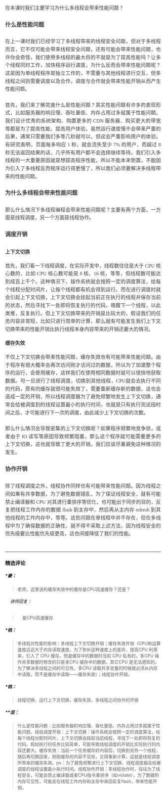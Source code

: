 <p style="margin: 0pt 0px; padding: 0px; outline: invert; text-align: justify; color: rgb(73, 73, 73); text-transform: none; line-height: 1.75em; text-indent: 0px; letter-spacing: normal; font-size: 11pt; font-style: normal; font-variant: normal; font-weight: 400; text-decoration: none; word-spacing: 0px; white-space: normal; box-sizing: border-box; orphans: 2; -webkit-text-stroke-width: 0px;"><span style="margin: 0px; padding: 0px; outline: invert; color: rgb(63, 63, 63); font-family: 微软雅黑,Microsoft YaHei; font-size: 16px; box-sizing: border-box; background-color: rgb(255, 255, 255);">在本课时我们主要学习为什么多线程会带来性能问题？</span></p>
<h2 style="box-sizing: border-box; color: rgb(0, 0, 0); font-family: -apple-system,BlinkMacSystemFont,PingFang SC,Helvetica,Tahoma,Arial,&amp;quot;Hiragino Sans GB&amp;quot;,&amp;quot;Microsoft YaHei&amp;quot;,&amp;quot;微软雅黑&amp;quot;,sans-serif; font-size: 22px; font-style: normal; font-variant: normal; font-weight: 700; letter-spacing: normal; margin-bottom: 0px; margin-left: 0px; margin-right: 0px; margin-top: 0px; orphans: 2; outline-color: invert; outline-style: none; outline-width: medium; padding-bottom: 0px; padding-left: 0px; padding-right: 0px; padding-top: 0px; text-align: left; text-decoration: none; text-indent: 0px; text-transform: none; -webkit-text-stroke-width: 0px; white-space: normal; word-spacing: 0px;"><p style="text-align: justify; line-height: 1.75em;"><span style="color: rgb(63, 63, 63); font-family: 微软雅黑,Microsoft YaHei; font-size: 18px; background-color: rgb(255, 255, 255);"><span style="margin: 0px; padding: 0px; outline: invert; color: rgb(63, 63, 63); font-family: 微软雅黑,Microsoft YaHei; box-sizing: border-box; background-color: rgb(255, 255, 255);">什么是性能问题</span><span style="margin: 0px; padding: 0px; outline: invert; color: rgb(63, 63, 63); font-family: 微软雅黑,Microsoft YaHei; box-sizing: border-box; background-color: rgb(255, 255, 255);"> &nbsp; &nbsp;&nbsp;</span></span></p></h2>
<p style="margin: 0pt 0px; padding: 0px; outline: invert; text-align: justify; color: rgb(73, 73, 73); text-transform: none; line-height: 1.75em; text-indent: 0px; letter-spacing: normal; font-size: 11pt; font-style: normal; font-variant: normal; font-weight: 400; text-decoration: none; word-spacing: 0px; white-space: normal; box-sizing: border-box; orphans: 2; -webkit-text-stroke-width: 0px;"><span style="color: rgb(63, 63, 63); font-family: 微软雅黑,Microsoft YaHei; font-size: 16px; background-color: rgb(255, 255, 255);"><span style="margin: 0px; padding: 0px; outline: invert; color: rgb(63, 63, 63); font-family: 微软雅黑,Microsoft YaHei; font-size: 16px; box-sizing: border-box; background-color: rgb(255, 255, 255);">在上一课时我们已经学习了多线程带来的线程安全问题，但对于多线程而言，它不仅可能会带来线程安全问题，还有可能会带来性能问题，也许你会奇怪，我们使用多线程的最大目的不就是为了提高性能吗</span><span style="color: rgb(63, 63, 63); font-family: 微软雅黑,Microsoft YaHei; font-size: 16px; background-color: rgb(255, 255, 255);"><span style="margin: 0px; padding: 0px; outline: invert; color: rgb(63, 63, 63); font-family: 微软雅黑,Microsoft YaHei; font-size: 16px; box-sizing: border-box; background-color: rgb(255, 255, 255);">？让</span><span style="margin: 0px; padding: 0px; outline: invert; color: rgb(63, 63, 63); font-family: 微软雅黑,Microsoft YaHei; font-size: 16px; box-sizing: border-box;">多个</span><span style="margin: 0px; padding: 0px; outline: invert; color: rgb(63, 63, 63); font-family: 微软雅黑,Microsoft YaHei; font-size: 16px; box-sizing: border-box; background-color: rgb(255, 255, 255);">线程同时工作，加快程序运行速度，为什么反而会带来性能问题呢？这是因为单线程</span><span style="margin: 0px; padding: 0px; outline: invert; color: rgb(63, 63, 63); font-family: 微软雅黑,Microsoft YaHei; font-size: 16px; box-sizing: border-box;">程序</span><span style="margin: 0px; padding: 0px; outline: invert; color: rgb(63, 63, 63); font-family: 微软雅黑,Microsoft YaHei; font-size: 16px; box-sizing: border-box; background-color: rgb(255, 255, 255);">是独立工作的，不</span><span style="margin: 0px; padding: 0px; outline: invert; color: rgb(63, 63, 63); font-family: 微软雅黑,Microsoft YaHei; font-size: 16px; box-sizing: border-box;">需要</span><span style="margin: 0px; padding: 0px; outline: invert; color: rgb(63, 63, 63); font-family: 微软雅黑,Microsoft YaHei; font-size: 16px; box-sizing: border-box; background-color: rgb(255, 255, 255);">与其他线程进行交互，但多线程之间则需要调度以及合作，调度与合作就会带来性能开销从而产生性能问题。</span></span></span></p>
<p style="margin: 0pt 0px; padding: 0px; outline: invert; text-align: justify; color: rgb(73, 73, 73); text-transform: none; line-height: 1.75em; text-indent: 0px; letter-spacing: normal; font-size: 11pt; font-style: normal; font-variant: normal; font-weight: 400; text-decoration: none; word-spacing: 0px; white-space: normal; box-sizing: border-box; orphans: 2; -webkit-text-stroke-width: 0px;"><span style="color: rgb(63, 63, 63); font-family: 微软雅黑,Microsoft YaHei; font-size: 16px; background-color: rgb(255, 255, 255);">&nbsp;</span></p>
<p style="margin: 0pt 0px; padding: 0px; outline: invert; text-align: justify; color: rgb(73, 73, 73); text-transform: none; line-height: 1.75em; text-indent: 0px; letter-spacing: normal; font-size: 11pt; font-style: normal; font-variant: normal; font-weight: 400; text-decoration: none; word-spacing: 0px; white-space: normal; box-sizing: border-box; orphans: 2; -webkit-text-stroke-width: 0px;"><span style="color: rgb(63, 63, 63); font-family: 微软雅黑,Microsoft YaHei; font-size: 16px; background-color: rgb(255, 255, 255);"><span style="margin: 0px; padding: 0px; outline: invert; color: rgb(63, 63, 63); font-family: 微软雅黑,Microsoft YaHei; font-size: 16px; box-sizing: border-box; background-color: rgb(255, 255, 255);">首先，我们来了解究竟什么是性能问题？其实性能问题有许多的</span><span style="color: rgb(63, 63, 63); font-family: 微软雅黑,Microsoft YaHei; font-size: 16px; background-color: rgb(255, 255, 255);"><span style="margin: 0px; padding: 0px; outline: invert; color: rgb(63, 63, 63); font-family: 微软雅黑,Microsoft YaHei; font-size: 16px; box-sizing: border-box; background-color: rgb(255, 255, 255);">表现形式，比如服务器的响应慢、吞吐量低</span><span style="margin: 0px; padding: 0px; outline: invert; color: rgb(63, 63, 63); font-family: 微软雅黑,Microsoft YaHei; font-size: 16px; box-sizing: border-box;">、内存占用过多</span><span style="margin: 0px; padding: 0px; outline: invert; color: rgb(63, 63, 63); font-family: 微软雅黑,Microsoft YaHei; font-size: 16px; box-sizing: border-box; background-color: rgb(255, 255, 255);">就属于性能问题。我们设计优秀的系统架构、购置更多的 CDN 服务器、购买更大的带宽等都是为了提高性能，提高用户体验，虽然运行速度慢不会带来严重的后果，</span><span style="margin: 0px; padding: 0px; outline: invert; color: rgb(63, 63, 63); font-family: 微软雅黑,Microsoft YaHei; font-size: 16px; box-sizing: border-box;">通常只需要我们多等几秒就可以，但这</span><span style="margin: 0px; padding: 0px; outline: invert; color: rgb(63, 63, 63); font-family: 微软雅黑,Microsoft YaHei; font-size: 16px; box-sizing: border-box; background-color: rgb(255, 255, 255);">会严重影响用户的体验。</span><span style="margin: 0px; padding: 0px; outline: invert; color: rgb(63, 63, 63); font-family: 微软雅黑,Microsoft YaHei; font-size: 12pt; box-sizing: border-box;">有研究表明，页面每多响应 1 秒，就会流失至少 7% 的用户，而超过 8 秒无法返回结果的话，几乎所有用户都不会选择继续等待。</span><span style="margin: 0px; padding: 0px; outline: invert; color: rgb(63, 63, 63); font-family: 微软雅黑,Microsoft YaHei; font-size: 16px; box-sizing: border-box;">我们引入多线程的一大重要原因就是想提高程序性能，所以不能本末倒置，不能因为引入了多线程反而程序运行得更慢了，所以我们必须要解决多线程带来的性能问题。</span></span></span></p>
<h2 style="box-sizing: border-box; color: rgb(0, 0, 0); font-family: -apple-system,BlinkMacSystemFont,PingFang SC,Helvetica,Tahoma,Arial,&amp;quot;Hiragino Sans GB&amp;quot;,&amp;quot;Microsoft YaHei&amp;quot;,&amp;quot;微软雅黑&amp;quot;,sans-serif; font-size: 22px; font-style: normal; font-variant: normal; font-weight: 700; letter-spacing: normal; margin-bottom: 0px; margin-left: 0px; margin-right: 0px; margin-top: 0px; orphans: 2; outline-color: invert; outline-style: none; outline-width: medium; padding-bottom: 0px; padding-left: 0px; padding-right: 0px; padding-top: 0px; text-align: left; text-decoration: none; text-indent: 0px; text-transform: none; -webkit-text-stroke-width: 0px; white-space: normal; word-spacing: 0px;"><p style="text-align: justify; line-height: 1.75em;"><span style="margin: 0px; padding: 0px; outline: invert; color: rgb(63, 63, 63); font-family: 微软雅黑,Microsoft YaHei; font-size: 18px; box-sizing: border-box; background-color: rgb(255, 255, 255);">为什么多线程会带来性能问题</span></p></h2>
<p style="margin: 0pt 0px; padding: 0px; outline: invert; text-align: justify; color: rgb(73, 73, 73); text-transform: none; line-height: 1.75em; text-indent: 0px; letter-spacing: normal; font-size: 11pt; font-style: normal; font-variant: normal; font-weight: 400; text-decoration: none; word-spacing: 0px; white-space: normal; box-sizing: border-box; orphans: 2; -webkit-text-stroke-width: 0px;"><span style="margin: 0px; padding: 0px; outline: invert; color: rgb(63, 63, 63); font-family: 微软雅黑,Microsoft YaHei; font-size: 16px; box-sizing: border-box; background-color: rgb(255, 255, 255);">那么什么情况下多线程编程会带来性能问题呢？主要有两个方面，一方面是线程调度，另一个方面是线程协作。</span></p>
<h2 style="box-sizing: border-box; color: rgb(0, 0, 0); font-family: -apple-system,BlinkMacSystemFont,PingFang SC,Helvetica,Tahoma,Arial,&amp;quot;Hiragino Sans GB&amp;quot;,&amp;quot;Microsoft YaHei&amp;quot;,&amp;quot;微软雅黑&amp;quot;,sans-serif; font-size: 22px; font-style: normal; font-variant: normal; font-weight: 700; letter-spacing: normal; margin-bottom: 0px; margin-left: 0px; margin-right: 0px; margin-top: 0px; orphans: 2; outline-color: invert; outline-style: none; outline-width: medium; padding-bottom: 0px; padding-left: 0px; padding-right: 0px; padding-top: 0px; text-align: left; text-decoration: none; text-indent: 0px; text-transform: none; -webkit-text-stroke-width: 0px; white-space: normal; word-spacing: 0px;"><p style="text-align: justify; line-height: 1.75em;"><span style="margin: 0px; padding: 0px; outline: invert; color: rgb(63, 63, 63); font-family: 微软雅黑,Microsoft YaHei; font-size: 18px; box-sizing: border-box; background-color: rgb(255, 255, 255);">调度开销</span></p></h2>
<h3 style="box-sizing: border-box; color: rgb(0, 0, 0); font-family: -apple-system,BlinkMacSystemFont,PingFang SC,Helvetica,Tahoma,Arial,&amp;quot;Hiragino Sans GB&amp;quot;,&amp;quot;Microsoft YaHei&amp;quot;,&amp;quot;微软雅黑&amp;quot;,sans-serif; font-size: 17.13px; font-style: normal; font-variant: normal; font-weight: 700; letter-spacing: normal; margin-bottom: 0px; margin-left: 0px; margin-right: 0px; margin-top: 0px; orphans: 2; outline-color: invert; outline-style: none; outline-width: medium; padding-bottom: 0px; padding-left: 0px; padding-right: 0px; padding-top: 0px; text-align: left; text-decoration: none; text-indent: 0px; text-transform: none; -webkit-text-stroke-width: 0px; white-space: normal; word-spacing: 0px;"><p style="text-align: justify; line-height: 1.75em;"><span style="margin: 0px; padding: 0px; outline: invert; color: rgb(63, 63, 63); font-family: 微软雅黑,Microsoft YaHei; font-size: 16px; box-sizing: border-box; background-color: rgb(255, 255, 255);">上下文切换 &nbsp; &nbsp; &nbsp;</span></p></h3>
<p style="margin: 0pt 0px; padding: 0px; outline: invert; text-align: justify; color: rgb(73, 73, 73); text-transform: none; line-height: 1.75em; text-indent: 0px; letter-spacing: normal; font-size: 11pt; font-style: normal; font-variant: normal; font-weight: 400; text-decoration: none; word-spacing: 0px; white-space: normal; box-sizing: border-box; orphans: 2; -webkit-text-stroke-width: 0px;"><span style="color: rgb(63, 63, 63); font-family: 微软雅黑,Microsoft YaHei; font-size: 16px; background-color: rgb(255, 255, 255);"><span style="margin: 0px; padding: 0px; outline: invert; color: rgb(63, 63, 63); font-family: 微软雅黑,Microsoft YaHei; font-size: 16px; box-sizing: border-box; background-color: rgb(255, 255, 255);">首先，我们看一下线程调度，在实际开发中，线程数往往是大于 CPU 核心数的，比如 CPU 核心数可能是 8 核、16 核，等等，但线程数可能达到成百上千个。这种情况下，操作系统就会</span><span style="margin: 0px; padding: 0px; outline: invert; color: rgb(63, 63, 63); font-family: 微软雅黑,Microsoft YaHei; font-size: 16px; box-sizing: border-box;">按照一定的调度算法，</span><span style="margin: 0px; padding: 0px; outline: invert; color: rgb(63, 63, 63); font-family: 微软雅黑,Microsoft YaHei; font-size: 16px; box-sizing: border-box; background-color: rgb(255, 255, 255);">给每个线程分配时间片，让每个线程都有机会得到运行。而在进行调度时就会引起上下文切换，上下文切换会挂起当前正在执行的线程并保存当前的状态，然后寻找下一</span><span style="margin: 0px; padding: 0px; outline: invert; color: rgb(63, 63, 63); font-family: 微软雅黑,Microsoft YaHei; font-size: 16px; box-sizing: border-box;">处</span><span style="margin: 0px; padding: 0px; outline: invert; color: rgb(63, 63, 63); font-family: 微软雅黑,Microsoft YaHei; font-size: 16px; box-sizing: border-box; background-color: rgb(255, 255, 255);">即将恢复执行的代码，唤醒</span><span style="margin: 0px; padding: 0px; outline: invert; color: rgb(63, 63, 63); font-family: 微软雅黑,Microsoft YaHei; font-size: 16px; box-sizing: border-box;">下一个</span><span style="margin: 0px; padding: 0px; outline: invert; color: rgb(63, 63, 63); font-family: 微软雅黑,Microsoft YaHei; font-size: 16px; box-sizing: border-box; background-color: rgb(255, 255, 255);">线程，以此类推，反复执行。但上下文切换带来的开销是</span><span style="margin: 0px; padding: 0px; outline: invert; color: rgb(63, 63, 63); font-family: 微软雅黑,Microsoft YaHei; font-size: 16px; box-sizing: border-box;">比较</span><span style="margin: 0px; padding: 0px; outline: invert; color: rgb(63, 63, 63); font-family: 微软雅黑,Microsoft YaHei; font-size: 16px; box-sizing: border-box; background-color: rgb(255, 255, 255);">大的，假设我们的</span><span style="margin: 0px; padding: 0px; outline: invert; color: rgb(63, 63, 63); font-family: 微软雅黑,Microsoft YaHei; font-size: 16px; box-sizing: border-box;">任务</span><span style="margin: 0px; padding: 0px; outline: invert; color: rgb(63, 63, 63); font-family: 微软雅黑,Microsoft YaHei; font-size: 16px; box-sizing: border-box; background-color: rgb(255, 255, 255);">内容非常短，比如只</span><span style="margin: 0px; padding: 0px; outline: invert; color: rgb(63, 63, 63); font-family: 微软雅黑,Microsoft YaHei; font-size: 16px; box-sizing: border-box;">进行简单的计算</span><span style="margin: 0px; padding: 0px; outline: invert; color: rgb(63, 63, 63); font-family: 微软雅黑,Microsoft YaHei; font-size: 16px; box-sizing: border-box; background-color: rgb(255, 255, 255);">，那么就有可能</span><span style="margin: 0px; padding: 0px; outline: invert; color: rgb(63, 63, 63); font-family: 微软雅黑,Microsoft YaHei; font-size: 16px; box-sizing: border-box;">发生</span><span style="margin: 0px; padding: 0px; outline: invert; color: rgb(63, 63, 63); font-family: 微软雅黑,Microsoft YaHei; font-size: 16px; box-sizing: border-box; background-color: rgb(255, 255, 255);">我们上下文切换带来的性能开销比执行线程本身</span><span style="margin: 0px; padding: 0px; outline: invert; color: rgb(63, 63, 63); font-family: 微软雅黑,Microsoft YaHei; font-size: 16px; box-sizing: border-box;">内容</span><span style="margin: 0px; padding: 0px; outline: invert; color: rgb(63, 63, 63); font-family: 微软雅黑,Microsoft YaHei; font-size: 16px; box-sizing: border-box; background-color: rgb(255, 255, 255);">带来的开销还要大</span><span style="margin: 0px; padding: 0px; outline: invert; color: rgb(63, 63, 63); font-family: 微软雅黑,Microsoft YaHei; font-size: 16px; box-sizing: border-box;">的情况</span><span style="margin: 0px; padding: 0px; outline: invert; color: rgb(63, 63, 63); font-family: 微软雅黑,Microsoft YaHei; font-size: 16px; box-sizing: border-box; background-color: rgb(255, 255, 255);">。</span></span></p>
<h3 style="box-sizing: border-box; color: rgb(0, 0, 0); font-family: -apple-system,BlinkMacSystemFont,PingFang SC,Helvetica,Tahoma,Arial,&amp;quot;Hiragino Sans GB&amp;quot;,&amp;quot;Microsoft YaHei&amp;quot;,&amp;quot;微软雅黑&amp;quot;,sans-serif; font-size: 17.13px; font-style: normal; font-variant: normal; font-weight: 700; letter-spacing: normal; margin-bottom: 0px; margin-left: 0px; margin-right: 0px; margin-top: 0px; orphans: 2; outline-color: invert; outline-style: none; outline-width: medium; padding-bottom: 0px; padding-left: 0px; padding-right: 0px; padding-top: 0px; text-align: left; text-decoration: none; text-indent: 0px; text-transform: none; -webkit-text-stroke-width: 0px; white-space: normal; word-spacing: 0px;"><p style="text-align: justify; line-height: 1.75em;"><span style="color: rgb(63, 63, 63); font-family: 微软雅黑,Microsoft YaHei; font-size: 16px; background-color: rgb(255, 255, 255);"><span style="margin: 0px; padding: 0px; outline: invert; color: rgb(63, 63, 63); font-family: 微软雅黑,Microsoft YaHei; font-size: 16px; box-sizing: border-box; background-color: rgb(255, 255, 255);">缓</span><span style="color: rgb(63, 63, 63); font-family: 微软雅黑,Microsoft YaHei; font-size: 16px; background-color: rgb(255, 255, 255);"><span style="margin: 0px; padding: 0px; outline: invert; color: rgb(63, 63, 63); font-family: 微软雅黑,Microsoft YaHei; font-size: 16px; box-sizing: border-box; background-color: rgb(255, 255, 255);">存</span><span style="margin: 0px; padding: 0px; outline: invert; color: rgb(63, 63, 63); font-family: 微软雅黑,Microsoft YaHei; font-size: 16px; box-sizing: border-box;">失效</span></span><br></span></p></h3>
<p style="margin: 0pt 0px; padding: 0px; outline: invert; text-align: justify; color: rgb(73, 73, 73); text-transform: none; line-height: 1.75em; text-indent: 0px; letter-spacing: normal; font-size: 11pt; font-style: normal; font-variant: normal; font-weight: 400; text-decoration: none; word-spacing: 0px; white-space: normal; box-sizing: border-box; orphans: 2; -webkit-text-stroke-width: 0px;"><span style="color: rgb(63, 63, 63); font-family: 微软雅黑,Microsoft YaHei; font-size: 16px; background-color: rgb(255, 255, 255);"><span style="margin: 0px; padding: 0px; outline: invert; color: rgb(63, 63, 63); font-family: 微软雅黑,Microsoft YaHei; font-size: 16px; box-sizing: border-box; background-color: rgb(255, 255, 255);">不仅上下文切换会带来性能问题</span><span style="color: rgb(63, 63, 63); font-family: 微软雅黑,Microsoft YaHei; font-size: 16px; background-color: rgb(255, 255, 255);"><span style="margin: 0px; padding: 0px; outline: invert; color: rgb(63, 63, 63); font-family: 微软雅黑,Microsoft YaHei; font-size: 16px; box-sizing: border-box; background-color: rgb(255, 255, 255);">，缓存</span><span style="margin: 0px; padding: 0px; outline: invert; color: rgb(63, 63, 63); font-family: 微软雅黑,Microsoft YaHei; font-size: 16px; box-sizing: border-box;">失效</span><span style="margin: 0px; padding: 0px; outline: invert; color: rgb(63, 63, 63); font-family: 微软雅黑,Microsoft YaHei; font-size: 16px; box-sizing: border-box; background-color: rgb(255, 255, 255);">也有可能带来性能问题。</span><span style="margin: 0px; padding: 0px; outline: invert; color: rgb(63, 63, 63); font-family: 微软雅黑,Microsoft YaHei; font-size: 16px; box-sizing: border-box;">由于程序有很大概率会再次访问刚才访问过的数据，所以</span><span style="margin: 0px; padding: 0px; outline: invert; color: rgb(63, 63, 63); font-family: 微软雅黑,Microsoft YaHei; font-size: 16px; box-sizing: border-box; background-color: rgb(255, 255, 255);">为了加速整个程序的运行，会使用缓存，这样我们在使用相同数据时就可以很快</span><span style="margin: 0px; padding: 0px; outline: invert; color: rgb(63, 63, 63); font-family: 微软雅黑,Microsoft YaHei; font-size: 16px; box-sizing: border-box;">地</span><span style="margin: 0px; padding: 0px; outline: invert; color: rgb(63, 63, 63); font-family: 微软雅黑,Microsoft YaHei; font-size: 16px; box-sizing: border-box; background-color: rgb(255, 255, 255);">获取数据。可一旦进行了线程调度，切换到其他线程</span><span style="margin: 0px; padding: 0px; outline: invert; color: rgb(63, 63, 63); font-family: 微软雅黑,Microsoft YaHei; font-size: 16px; box-sizing: border-box;">，CPU就会去执行不同的代码</span><span style="margin: 0px; padding: 0px; outline: invert; color: rgb(63, 63, 63); font-family: 微软雅黑,Microsoft YaHei; font-size: 16px; box-sizing: border-box; background-color: rgb(255, 255, 255);">，原有的缓存就</span><span style="margin: 0px; padding: 0px; outline: invert; color: rgb(63, 63, 63); font-family: 微软雅黑,Microsoft YaHei; font-size: 16px; box-sizing: border-box;">很</span><span style="margin: 0px; padding: 0px; outline: invert; color: rgb(63, 63, 63); font-family: 微软雅黑,Microsoft YaHei; font-size: 16px; box-sizing: border-box; background-color: rgb(255, 255, 255);">可能失效了，需要重新缓存新的数据，这也会造成一定的开销，所以线程调度器为了避免频繁地</span><span style="margin: 0px; padding: 0px; outline: invert; color: rgb(63, 63, 63); font-family: 微软雅黑,Microsoft YaHei; font-size: 16px; box-sizing: border-box;">发生</span><span style="margin: 0px; padding: 0px; outline: invert; color: rgb(63, 63, 63); font-family: 微软雅黑,Microsoft YaHei; font-size: 16px; box-sizing: border-box; background-color: rgb(255, 255, 255);">上下文切换，</span><span style="margin: 0px; padding: 0px; outline: invert; color: rgb(63, 63, 63); font-family: 微软雅黑,Microsoft YaHei; font-size: 16px; box-sizing: border-box;">通常</span><span style="margin: 0px; padding: 0px; outline: invert; color: rgb(63, 63, 63); font-family: 微软雅黑,Microsoft YaHei; font-size: 16px; box-sizing: border-box; background-color: rgb(255, 255, 255);">会给</span><span style="margin: 0px; padding: 0px; outline: invert; color: rgb(63, 63, 63); font-family: 微软雅黑,Microsoft YaHei; font-size: 16px; box-sizing: border-box;">被调度到的</span><span style="margin: 0px; padding: 0px; outline: invert; color: rgb(63, 63, 63); font-family: 微软雅黑,Microsoft YaHei; font-size: 16px; box-sizing: border-box; background-color: rgb(255, 255, 255);">线程设置最小的执行时间，也就是只有执行完这段时间</span><span style="margin: 0px; padding: 0px; outline: invert; color: rgb(63, 63, 63); font-family: 微软雅黑,Microsoft YaHei; font-size: 16px; box-sizing: border-box;">之后，才可能进行下一次的调度，由此减少上下文切换的次数。</span></span></span></p>
<p style="margin: 0pt 0px; padding: 0px; outline: invert; text-align: justify; color: rgb(73, 73, 73); text-transform: none; line-height: 1.75em; text-indent: 0px; letter-spacing: normal; font-size: 11pt; font-style: normal; font-variant: normal; font-weight: 400; text-decoration: none; word-spacing: 0px; white-space: normal; box-sizing: border-box; orphans: 2; -webkit-text-stroke-width: 0px;"><span style="color: rgb(63, 63, 63); font-family: 微软雅黑,Microsoft YaHei; font-size: 16px; background-color: rgb(255, 255, 255);">&nbsp;</span></p>
<p style="margin: 0pt 0px; padding: 0px; outline: invert; text-align: justify; color: rgb(73, 73, 73); text-transform: none; line-height: 1.75em; text-indent: 0px; letter-spacing: normal; font-size: 11pt; font-style: normal; font-variant: normal; font-weight: 400; text-decoration: none; word-spacing: 0px; white-space: normal; box-sizing: border-box; orphans: 2; -webkit-text-stroke-width: 0px;"><span style="margin: 0px; padding: 0px; outline: invert; color: rgb(63, 63, 63); font-family: 微软雅黑,Microsoft YaHei; font-size: 16px; box-sizing: border-box; background-color: rgb(255, 255, 255);">那么什么情况会导致密集的上下文切换呢？如果程序频繁地竞争锁，或者由于 IO 读写等原因导致频繁阻塞，那么这个程序就可能需要更多的上下文切换，这也就导致了更大的开销，我们应该尽量避免这种情况的发生。<br></span></p>
<h2 style="box-sizing: border-box; color: rgb(0, 0, 0); font-family: -apple-system,BlinkMacSystemFont,PingFang SC,Helvetica,Tahoma,Arial,&amp;quot;Hiragino Sans GB&amp;quot;,&amp;quot;Microsoft YaHei&amp;quot;,&amp;quot;微软雅黑&amp;quot;,sans-serif; font-size: 22px; font-style: normal; font-variant: normal; font-weight: 700; letter-spacing: normal; margin-bottom: 0px; margin-left: 0px; margin-right: 0px; margin-top: 0px; orphans: 2; outline-color: invert; outline-style: none; outline-width: medium; padding-bottom: 0px; padding-left: 0px; padding-right: 0px; padding-top: 0px; text-align: left; text-decoration: none; text-indent: 0px; text-transform: none; -webkit-text-stroke-width: 0px; white-space: normal; word-spacing: 0px;"><p style="text-align: justify; line-height: 1.75em;"><span style="margin: 0px; padding: 0px; outline: invert; color: rgb(63, 63, 63); font-family: 微软雅黑,Microsoft YaHei; font-size: 18px; box-sizing: border-box; background-color: rgb(255, 255, 255);">协作开销 &nbsp;</span><span style="margin: 0px; padding: 0px; outline: invert; color: rgb(63, 63, 63); font-family: 微软雅黑,Microsoft YaHei; font-size: 16px; box-sizing: border-box; background-color: rgb(255, 255, 255);"> &nbsp; &nbsp;&nbsp;</span></p></h2>
<p style="margin: 0pt 0px; padding: 0px; outline: invert; text-align: justify; color: rgb(73, 73, 73); text-transform: none; line-height: 1.75em; text-indent: 0px; letter-spacing: normal; font-size: 11pt; font-style: normal; font-variant: normal; font-weight: 400; text-decoration: none; word-spacing: 0px; white-space: normal; box-sizing: border-box; orphans: 2; -webkit-text-stroke-width: 0px;"><span style="color: rgb(63, 63, 63); font-family: 微软雅黑,Microsoft YaHei; font-size: 16px; background-color: rgb(255, 255, 255);"><span style="margin: 0px; padding: 0px; outline: invert; color: rgb(63, 63, 63); font-family: 微软雅黑,Microsoft YaHei; font-size: 16px; box-sizing: border-box; background-color: rgb(255, 255, 255);">除了线程调度之外，线程协作同样也有可能带来性能问题。因为线程之间如果有共享数据，为</span><span style="color: rgb(63, 63, 63); font-family: 微软雅黑,Microsoft YaHei; font-size: 16px; background-color: rgb(255, 255, 255);"><span style="margin: 0px; padding: 0px; outline: invert; color: rgb(63, 63, 63); font-family: 微软雅黑,Microsoft YaHei; font-size: 16px; box-sizing: border-box; background-color: rgb(255, 255, 255);">了避免数据错乱，</span><span style="margin: 0px; padding: 0px; outline: invert; color: rgb(63, 63, 63); font-family: 微软雅黑,Microsoft YaHei; font-size: 16px; box-sizing: border-box;">为了保证线程安全，</span><span style="margin: 0px; padding: 0px; outline: invert; color: rgb(63, 63, 63); font-family: 微软雅黑,Microsoft YaHei; font-size: 16px; box-sizing: border-box; background-color: rgb(255, 255, 255);">就有可能禁止编译器和</span><span style="margin: 0px; padding: 0px; outline: invert; color: rgb(63, 63, 63); font-family: 微软雅黑,Microsoft YaHei; font-size: 16px; box-sizing: border-box;"> CPU </span><span style="margin: 0px; padding: 0px; outline: invert; color: rgb(63, 63, 63); font-family: 微软雅黑,Microsoft YaHei; font-size: 16px; box-sizing: border-box; background-color: rgb(255, 255, 255);">对其进行重排序</span><span style="margin: 0px; padding: 0px; outline: invert; color: rgb(63, 63, 63); font-family: 微软雅黑,Microsoft YaHei; font-size: 16px; box-sizing: border-box;">等优化，也可能出于同步的目的，反复把线程工作内存的数据 flush 到主存中，然后再从主内存 refresh 到其他线程的工作内存中，等等</span><span style="margin: 0px; padding: 0px; outline: invert; color: rgb(63, 63, 63); font-family: 微软雅黑,Microsoft YaHei; font-size: 16px; box-sizing: border-box; background-color: rgb(255, 255, 255);">。这些问题</span><span style="margin: 0px; padding: 0px; outline: invert; color: rgb(63, 63, 63); font-family: 微软雅黑,Microsoft YaHei; font-size: 16px; box-sizing: border-box;">在</span><span style="margin: 0px; padding: 0px; outline: invert; color: rgb(63, 63, 63); font-family: 微软雅黑,Microsoft YaHei; font-size: 16px; box-sizing: border-box; background-color: rgb(255, 255, 255);">单线程中并不存在，但在多线程中为了确保数据的正确性，就不得不采取上述方法，</span><span style="margin: 0px; padding: 0px; outline: invert; color: rgb(63, 63, 63); font-family: 微软雅黑,Microsoft YaHei; font-size: 16px; box-sizing: border-box;">因为线程</span><span style="margin: 0px; padding: 0px; outline: invert; color: rgb(63, 63, 63); font-family: 微软雅黑,Microsoft YaHei; font-size: 16px; box-sizing: border-box; background-color: rgb(255, 255, 255);">安全的优先级要比性能优先级更高，</span><span style="margin: 0px; padding: 0px; outline: invert; color: rgb(63, 63, 63); font-family: 微软雅黑,Microsoft YaHei; font-size: 16px; box-sizing: border-box;">这</span><span style="margin: 0px; padding: 0px; outline: invert; color: rgb(63, 63, 63); font-family: 微软雅黑,Microsoft YaHei; font-size: 16px; box-sizing: border-box; background-color: rgb(255, 255, 255);">也</span><span style="margin: 0px; padding: 0px; outline: invert; color: rgb(63, 63, 63); font-family: 微软雅黑,Microsoft YaHei; font-size: 16px; box-sizing: border-box;">间接</span><span style="margin: 0px; padding: 0px; outline: invert; color: rgb(63, 63, 63); font-family: 微软雅黑,Microsoft YaHei; font-size: 16px; box-sizing: border-box; background-color: rgb(255, 255, 255);">降低了我们的性能。</span></span></span><br></p>
<p><br></p>

---

### 精选评论

##### *豪：
> 老师，这里说的缓存失效中的缓存是CPU高速缓存？还是？

 ###### &nbsp;&nbsp;&nbsp; 讲师回复：
> &nbsp;&nbsp;&nbsp; 是CPU高速缓存

##### *桃：
> 多线程对性能的影响：多线程上下文切换开销；缓存失效开销（CPU和运算速度远远大于内存读取速度，为了弥补这种速度上的差异，提高CPU 利用率，引入了 CPU 缓存，但是缓存中的数据时当前 CPU 私有的，多CPU 操作共享数据时修改的只是本CPU 缓存中的数据，其它CPU 是无法感知的，为了解决多线程之间的可见性，多CPU 读取共享变量的时候就必须从内存中读取，而不是缓存中读取——缓存失效）；线程协作开销。

##### *桃：
> 线程切换，运行上下文切换，缓存失效，多线程之间协作的开销

##### **滔：
> 什么是性能问题：比如服务器的响应慢、吞吐量低、内存占用过多就属于性能问题。线程调度开销：上下文切换：操作系统会按照一定的调度算法，给每个线程分配时间片，上下文切换会挂起当前线程，寻找下一处即将恢复的代码。假如执行的任务比较简单，可能导致线程调度的开销比实际执行的内容还要大。缓存失效：当前一个任务缓存好内容后，切换到另外一个线程，随后再切换回来，刚刚缓存的内容不见啦，又得重新计算，这就是线程调度所带来的缓存失效。ps：为了避免频繁进行上下文切换，线程调度器会给被调度的线程设置最小执行时间。线程协作开销：多线程协作时，往往为了线程安全，可能会禁止编译器或者CPU指令重排序（如violate），为了数据的内存可见性，可能会在线程工作内存和主存中来回反复flash，带来性能开销。

